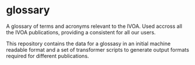 # glossary
A glossary of terms and acronyms relevant to the IVOA.
Used accross all the IVOA publications, providing a consistent for all our users.

This repository contains the data for a glossasy in an initial machine readable format and a set of transformer scripts to generate output formats required for different publications.

